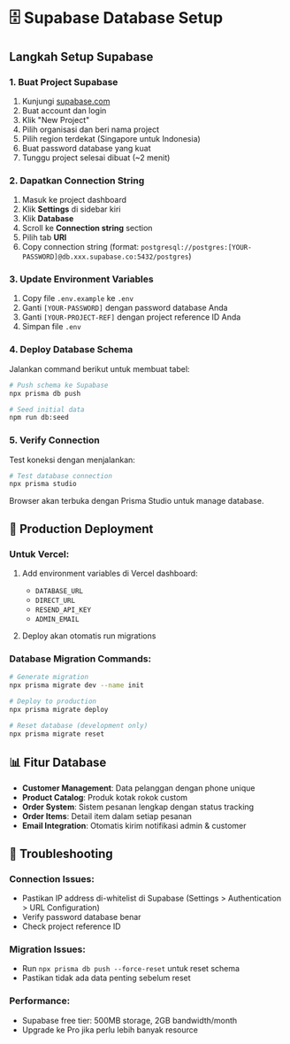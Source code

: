 # 🗄️ Supabase Database Setup

## Langkah Setup Supabase

### 1. **Buat Project Supabase**
1. Kunjungi [supabase.com](https://supabase.com)
2. Buat account dan login
3. Klik "New Project"
4. Pilih organisasi dan beri nama project
5. Pilih region terdekat (Singapore untuk Indonesia)
6. Buat password database yang kuat
7. Tunggu project selesai dibuat (~2 menit)

### 2. **Dapatkan Connection String**
1. Masuk ke project dashboard
2. Klik **Settings** di sidebar kiri
3. Klik **Database** 
4. Scroll ke **Connection string** section
5. Pilih tab **URI**
6. Copy connection string (format: `postgresql://postgres:[YOUR-PASSWORD]@db.xxx.supabase.co:5432/postgres`)

### 3. **Update Environment Variables**
1. Copy file `.env.example` ke `.env`
2. Ganti `[YOUR-PASSWORD]` dengan password database Anda
3. Ganti `[YOUR-PROJECT-REF]` dengan project reference ID Anda
4. Simpan file `.env`

### 4. **Deploy Database Schema**
Jalankan command berikut untuk membuat tabel:

```bash
# Push schema ke Supabase
npx prisma db push

# Seed initial data
npm run db:seed
```

### 5. **Verify Connection**
Test koneksi dengan menjalankan:

```bash
# Test database connection
npx prisma studio
```

Browser akan terbuka dengan Prisma Studio untuk manage database.

## 🚀 Production Deployment

### Untuk Vercel:
1. Add environment variables di Vercel dashboard:
   - `DATABASE_URL`
   - `DIRECT_URL` 
   - `RESEND_API_KEY`
   - `ADMIN_EMAIL`

2. Deploy akan otomatis run migrations

### Database Migration Commands:
```bash
# Generate migration
npx prisma migrate dev --name init

# Deploy to production
npx prisma migrate deploy

# Reset database (development only)
npx prisma migrate reset
```

## 📊 Fitur Database

- **Customer Management**: Data pelanggan dengan phone unique
- **Product Catalog**: Produk kotak rokok custom  
- **Order System**: Sistem pesanan lengkap dengan status tracking
- **Order Items**: Detail item dalam setiap pesanan
- **Email Integration**: Otomatis kirim notifikasi admin & customer

## 🔧 Troubleshooting

### Connection Issues:
- Pastikan IP address di-whitelist di Supabase (Settings > Authentication > URL Configuration)
- Verify password database benar
- Check project reference ID

### Migration Issues:
- Run `npx prisma db push --force-reset` untuk reset schema
- Pastikan tidak ada data penting sebelum reset

### Performance:
- Supabase free tier: 500MB storage, 2GB bandwidth/month
- Upgrade ke Pro jika perlu lebih banyak resource